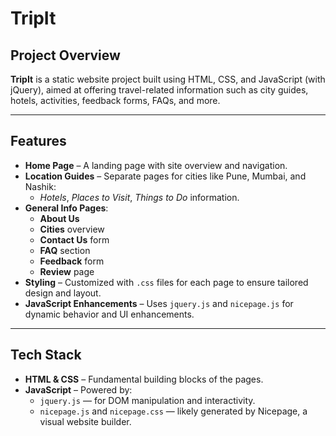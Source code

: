 # TripIt

## Project Overview
**TripIt** is a static website project built using HTML, CSS, and JavaScript (with jQuery), aimed at offering travel-related information such as city guides, hotels, activities, feedback forms, FAQs, and more.

---

## Features
- **Home Page** – A landing page with site overview and navigation.
- **Location Guides** – Separate pages for cities like Pune, Mumbai, and Nashik:
  - *Hotels*, *Places to Visit*, *Things to Do* information.
- **General Info Pages**:
  - **About Us**
  - **Cities** overview
  - **Contact Us** form
  - **FAQ** section
  - **Feedback** form
  - **Review** page
- **Styling** – Customized with `.css` files for each page to ensure tailored design and layout.
- **JavaScript Enhancements** – Uses `jquery.js` and `nicepage.js` for dynamic behavior and UI enhancements.

---

## Tech Stack
- **HTML & CSS** – Fundamental building blocks of the pages.
- **JavaScript** – Powered by:
    - `jquery.js` — for DOM manipulation and interactivity.
    - `nicepage.js` and `nicepage.css` — likely generated by Nicepage, a visual website builder.
